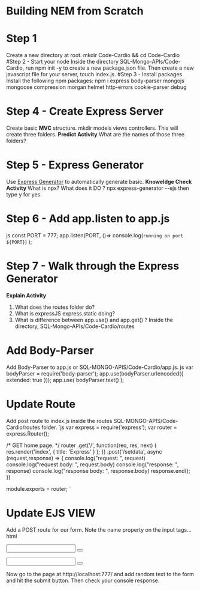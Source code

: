 # Building NEM from Scratch
# Step 1
Create a new directory at root.
mkdir Code-Cardio && cd Code-Cardio
#Step 2 - Start your node
Inside the directory SQL-Mongo-APIs/Code-Cardio, run npm init -y to create a new package.json file. Then create a new javascript file for your server, touch index.js.
#Step 3 - Install packages
Install the following npm packages:
npm i express body-parser mongojs mongoose compression morgan helmet http-errors cookie-parser debug
# Step 4 - Create Express Server
Create basic **MVC** structure.
mkdir models views controllers.
This will create three folders.
**Predict Activity**
What are the names of those three folders?
# Step 5 - Express Generator
Use [Express Generator](http://expressjs.com/en/starter/generator.html) to automatically generate basic.
**Knoweldge Check Activity**
What is npx?
What does it DO ?
npx express-generator --ejs then type y for yes.
# Step 6 - Add app.listen to app.js
js
const PORT = 777;
app.listen(PORT, ()=> console.log(`running on port ${PORT}`) );
# Step 7 - Walk through the Express Generator
**Explain Activity**
1. What does the routes folder do?
2. What is expressJS express.static doing?
3. What is difference between app.use() and app.get() ?
Inside the directory, SQL-Mongo-APIs/Code-Cardio/routes
# Add Body-Parser
Add Body-Parser to app.js or SQL-MONGO-APIS/Code-Cardio/app.js.
js
   var bodyParser = require('body-parser');
   app.use(bodyParser.urlencoded({
     extended: true
   }));
   app.use(
     bodyParser.text() 
   );
# Update Route
Add post route to index.js inside the routes SQL-MONGO-APIS/Code-Cardio/routes folder.
`js
var express = require('express');
var router = express.Router();


/* GET home page. */
router
.get('/', function(req, res, next) {
  res.render('index', { 
    title: 'Express' 
  }
  );
})
.post('/setdata', async (request,response) => {
  console.log("request: ", request)
  console.log("request body: ", request.body)
  console.log("response: ", response)
  console.log("response body: ", response.body)
  response.end();
})

module.exports = router;
`
# Update EJS VIEW
Add a POST route for our form.
Note the name property on the input tags...
html
    <form action="/setdata" method="post">
      <input name="urlencoded" type="text">
      <button type="submit"></button>
    </form>
    <form action="/setdata" method="post">
      <input name="txtencoded" type="text">
      <button type="submit"></button>
    </form>
Now go to the page at http://localhost:777/ and add random text to the form and hit the submit button. Then check your console response.
